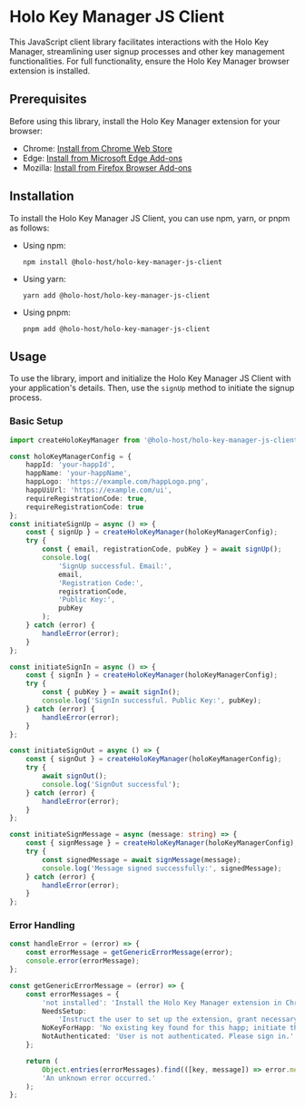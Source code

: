 # Holo Key Manager JS Client

This JavaScript client library facilitates interactions with the Holo Key Manager, streamlining user signup processes and other key management functionalities. For full functionality, ensure the Holo Key Manager browser extension is installed.

## Prerequisites

Before using this library, install the Holo Key Manager extension for your browser:

- Chrome: [Install from Chrome Web Store](https://chrome.google.com/webstore/detail/holo-key-manager/eggfhkdnfdhdpmkfpihjjbnncgmhihce)
- Edge: [Install from Microsoft Edge Add-ons](https://microsoftedge.microsoft.com/addons/detail/jfecdgefjljjfcflgbhgfkbeofjenceh)
- Mozilla: [Install from Firefox Browser Add-ons](https://addons.mozilla.org/en-US/firefox/addon/holo-key-manager/)

## Installation

To install the Holo Key Manager JS Client, you can use npm, yarn, or pnpm as follows:

- Using npm:

  ```
  npm install @holo-host/holo-key-manager-js-client
  ```

- Using yarn:

  ```
  yarn add @holo-host/holo-key-manager-js-client
  ```

- Using pnpm:
  ```
  pnpm add @holo-host/holo-key-manager-js-client
  ```

## Usage

To use the library, import and initialize the Holo Key Manager JS Client with your application's details. Then, use the `signUp` method to initiate the signup process.

### Basic Setup

```typescript
import createHoloKeyManager from '@holo-host/holo-key-manager-js-client';

const holoKeyManagerConfig = {
	happId: 'your-happId',
	happName: 'your-happName',
	happLogo: 'https://example.com/happLogo.png',
	happUiUrl: 'https://example.com/ui',
	requireRegistrationCode: true,
	requireRegistrationCode: true
};
const initiateSignUp = async () => {
	const { signUp } = createHoloKeyManager(holoKeyManagerConfig);
	try {
		const { email, registrationCode, pubKey } = await signUp();
		console.log(
			'SignUp successful. Email:',
			email,
			'Registration Code:',
			registrationCode,
			'Public Key:',
			pubKey
		);
	} catch (error) {
		handleError(error);
	}
};

const initiateSignIn = async () => {
	const { signIn } = createHoloKeyManager(holoKeyManagerConfig);
	try {
		const { pubKey } = await signIn();
		console.log('SignIn successful. Public Key:', pubKey);
	} catch (error) {
		handleError(error);
	}
};

const initiateSignOut = async () => {
	const { signOut } = createHoloKeyManager(holoKeyManagerConfig);
	try {
		await signOut();
		console.log('SignOut successful');
	} catch (error) {
		handleError(error);
	}
};

const initiateSignMessage = async (message: string) => {
	const { signMessage } = createHoloKeyManager(holoKeyManagerConfig);
	try {
		const signedMessage = await signMessage(message);
		console.log('Message signed successfully:', signedMessage);
	} catch (error) {
		handleError(error);
	}
};
```

### Error Handling

```typescript
const handleError = (error) => {
	const errorMessage = getGenericErrorMessage(error);
	console.error(errorMessage);
};

const getGenericErrorMessage = (error) => {
	const errorMessages = {
		'not installed': 'Install the Holo Key Manager extension in Chrome/Edge to proceed.',
		NeedsSetup:
			'Instruct the user to set up the extension, grant necessary permissions, and then reload the page.',
		NoKeyForHapp: 'No existing key found for this happ; initiate the signup flow.',
		NotAuthenticated: 'User is not authenticated. Please sign in.'
	};

	return (
		Object.entries(errorMessages).find(([key, message]) => error.message.includes(key))?.[1] ||
		'An unknown error occurred.'
	);
};
```
